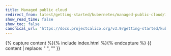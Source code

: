 ```yaml
---
title: Managed public cloud
redirect_from: latest/getting-started/kubernetes/managed-public-cloud/index
show_read_time: false
show_toc: false
canonical_url: 'https://docs.projectcalico.org/v3.9/getting-started/kubernetes/managed-public-cloud/index'
---
```

{% capture content %}{% include index.html %}{% endcapture %}
{{ content | replace: "    ", "" }}